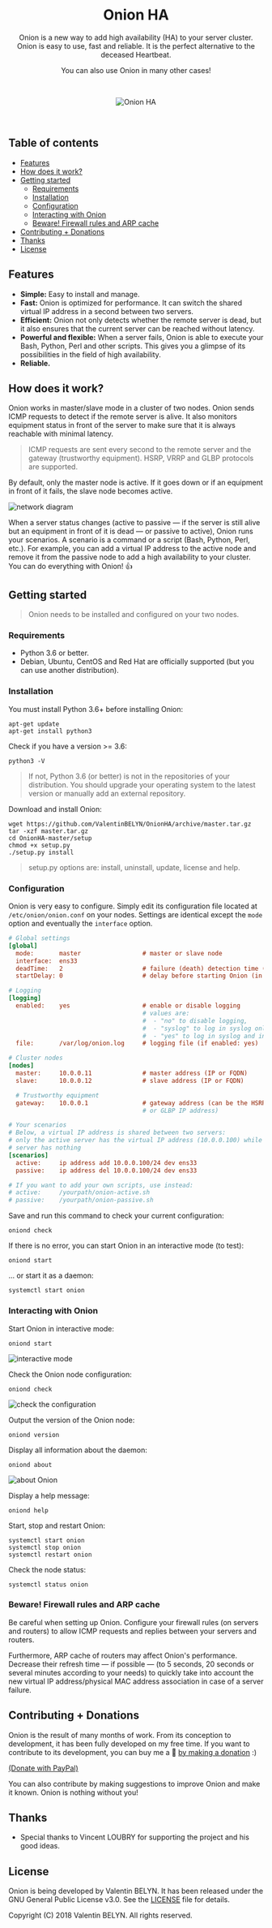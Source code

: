 <div>
    <h1 align="center">Onion HA</h1>
    <p align="center">Onion is a new way to add high availability (HA) to your server cluster. Onion is easy to use, fast and reliable. It is the perfect alternative to the deceased Heartbeat.</p>
    <p align="center">You can also use Onion in many other cases!</p>
</div>
<br>
<p align="center">
    <img src="github/onion_banner.png" alt="Onion HA">
</p>
<br>

## Table of contents

- [Features](#features)
- [How does it work?](#how-does-it-work)
- [Getting started](#getting-started)
  - [Requirements](#requirements)
  - [Installation](#installation)
  - [Configuration](#configuration)
  - [Interacting with Onion](#interacting-with-onion)
  - [Beware! Firewall rules and ARP cache](#beware-firewall-rules-and-arp-cache)
- [Contributing + Donations](#contributing--donations)
- [Thanks](#thanks)
- [License](#license)

## Features

- **Simple:** Easy to install and manage.
- **Fast:** Onion is optimized for performance. It can switch the shared virtual IP address in a second between two servers.
- **Efficient:** Onion not only detects whether the remote server is dead, but it also ensures that the current server can be reached without latency.
- **Powerful and flexible:** When a server fails, Onion is able to execute your Bash, Python, Perl and other scripts. This gives you a glimpse of its possibilities in the field of high availability.
- **Reliable.**

## How does it work?

Onion works in master/slave mode in a cluster of two nodes.
Onion sends ICMP requests to detect if the remote server is alive. It also monitors equipment status in front of the server to make sure that it is always reachable with minimal latency.

> ICMP requests are sent every second to the remote server and the gateway (trustworthy equipment). HSRP, VRRP and GLBP protocols are supported.

By default, only the master node is active. If it goes down or if an equipment in front of it fails, the slave node becomes active.

![network diagram](github/onion_network_diagram.png)

When a server status changes (active to passive — if the server is still alive but an equipment in front of it is dead — or passive to active), Onion runs your scenarios. A scenario is a command or a script (Bash, Python, Perl, etc.).
For example, you can add a virtual IP address to the active node and remove it from the passive node to add a high availability to your cluster. You can do everything with Onion! :+1:

## Getting started

> Onion needs to be installed and configured on your two nodes.

### Requirements

- Python 3.6 or better.
- Debian, Ubuntu, CentOS and Red Hat are officially supported (but you can use another distribution).

### Installation

You must install Python 3.6+ before installing Onion:
```
apt-get update
apt-get install python3
```

Check if you have a version >= 3.6:
```
python3 -V
```

> If not, Python 3.6 (or better) is not in the repositories of your distribution. You should upgrade your operating system to the latest version or manually add an external repository.

Download and install Onion:
```
wget https://github.com/ValentinBELYN/OnionHA/archive/master.tar.gz
tar -xzf master.tar.gz
cd OnionHA-master/setup
chmod +x setup.py
./setup.py install
```

> setup.py options are: install, uninstall, update, license and help.

### Configuration

Onion is very easy to configure. Simply edit its configuration file located at `/etc/onion/onion.conf` on your nodes. Settings are identical except the `mode` option and eventually the `interface` option.

```ini
# Global settings
[global]
  mode:       master                 # master or slave node
  interface:  ens33
  deadTime:   2                      # failure (death) detection time (in seconds)
  startDelay: 0                      # delay before starting Onion (in seconds)

# Logging
[logging]
  enabled:    yes                    # enable or disable logging
                                     # values are:
                                     #  - "no" to disable logging,
                                     #  - "syslog" to log in syslog only,
                                     #  - "yes" to log in syslog and in a file
  file:       /var/log/onion.log     # logging file (if enabled: yes)

# Cluster nodes
[nodes]
  master:     10.0.0.11              # master address (IP or FQDN)
  slave:      10.0.0.12              # slave address (IP or FQDN)

  # Trustworthy equipment
  gateway:    10.0.0.1               # gateway address (can be the HSRP, VRRP
                                     # or GLBP IP address)

# Your scenarios
# Below, a virtual IP address is shared between two servers:
# only the active server has the virtual IP address (10.0.0.100) while the passive
# server has nothing
[scenarios]
  active:     ip address add 10.0.0.100/24 dev ens33
  passive:    ip address del 10.0.0.100/24 dev ens33

# If you want to add your own scripts, use instead:
# active:     /yourpath/onion-active.sh
# passive:    /yourpath/onion-passive.sh
```

Save and run this command to check your current configuration:
```
oniond check
```

If there is no error, you can start Onion in an interactive mode (to test):
```
oniond start
```

... or start it as a daemon:
```
systemctl start onion
```

### Interacting with Onion

Start Onion in interactive mode:
```
oniond start
```

![interactive mode](github/oniond_start.png)

Check the Onion node configuration:
```
oniond check
```

![check the configuration](github/oniond_check.png)

Output the version of the Onion node:
```
oniond version
```

Display all information about the daemon:
```
oniond about
```

![about Onion](github/oniond_about.png)

Display a help message:
```
oniond help
```

Start, stop and restart Onion:
```
systemctl start onion
systemctl stop onion
systemctl restart onion
```

Check the node status:
```
systemctl status onion
```

### Beware! Firewall rules and ARP cache

Be careful when setting up Onion. Configure your firewall rules (on servers and routers) to allow ICMP requests and replies between your servers and routers.

Furthermore, ARP cache of routers may affect Onion's performance. Decrease their refresh time — if possible — (to 5 seconds, 20 seconds or several minutes according to your needs) to quickly take into account the new virtual IP address/physical MAC address association in case of a server failure.

## Contributing + Donations

Onion is the result of many months of work. From its conception to development, it has been fully developed on my free time. If you want to contribute to its development, you can buy me a :beer: [by making a donation](https://paypal.me/ValentinBELYN) :)

[(Donate with PayPal)](https://paypal.me/ValentinBELYN)

You can also contribute by making suggestions to improve Onion and make it known.
Onion is nothing without you!

## Thanks

- Special thanks to Vincent LOUBRY for supporting the project and his good ideas.

## License

Onion is being developed by Valentin BELYN.
It has been released under the GNU General Public License v3.0. See the [LICENSE](LICENSE) file for details.

Copyright (C) 2018 Valentin BELYN. All rights reserved.

